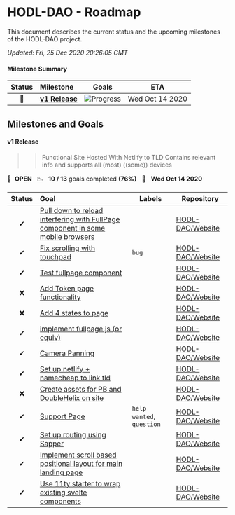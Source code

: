 # HODL-DAO - Roadmap

This document describes the current status and the upcoming milestones of the HODL-DAO project.

*Updated: Fri, 25 Dec 2020 20:26:05 GMT*

#### Milestone Summary

| Status | Milestone | Goals | ETA |
| :---: | :--- | :---: | :---: |
| 🚀 | **[v1 Release](#v1-release)** | ![Progress](http://progressed.io/bar/76) | Wed Oct 14 2020 |

## Milestones and Goals

#### v1 Release

> > Functional Site
> Hosted With Netlify to TLD
> Contains relevant info and supports all (most) ((some)) devices

🚀 &nbsp;**OPEN** &nbsp;&nbsp;📉 &nbsp;&nbsp;**10 / 13** goals completed **(76%)** &nbsp;&nbsp;📅 &nbsp;&nbsp;**Wed Oct 14 2020**

| Status | Goal | Labels | Repository |
| :---: | :--- | --- | --- |
| ✔ | [Pull down to reload interfering with FullPage component in some mobile browsers](https://github.com/HODL-DAO/Website/issues/16) | | <a href=https://github.com/HODL-DAO/Website>HODL-DAO/Website</a> |
| ✔ | [Fix scrolling with touchpad](https://github.com/HODL-DAO/Website/issues/15) |`bug`| <a href=https://github.com/HODL-DAO/Website>HODL-DAO/Website</a> |
| ✔ | [Test fullpage component](https://github.com/HODL-DAO/Website/issues/14) | | <a href=https://github.com/HODL-DAO/Website>HODL-DAO/Website</a> |
| ❌ | [Add Token page functionality](https://github.com/HODL-DAO/Website/issues/13) | | <a href=https://github.com/HODL-DAO/Website>HODL-DAO/Website</a> |
| ❌ | [Add 4 states to page](https://github.com/HODL-DAO/Website/issues/12) | | <a href=https://github.com/HODL-DAO/Website>HODL-DAO/Website</a> |
| ✔ | [implement fullpage.js (or equiv)](https://github.com/HODL-DAO/Website/issues/11) | | <a href=https://github.com/HODL-DAO/Website>HODL-DAO/Website</a> |
| ✔ | [Camera Panning](https://github.com/HODL-DAO/Website/issues/10) | | <a href=https://github.com/HODL-DAO/Website>HODL-DAO/Website</a> |
| ✔ | [Set up netlify + namecheap to link tld](https://github.com/HODL-DAO/Website/issues/7) | | <a href=https://github.com/HODL-DAO/Website>HODL-DAO/Website</a> |
| ❌ | [Create assets for PB and DoubleHelix on site](https://github.com/HODL-DAO/Website/issues/6) | | <a href=https://github.com/HODL-DAO/Website>HODL-DAO/Website</a> |
| ✔ | [Support Page](https://github.com/HODL-DAO/Website/issues/5) |`help wanted`, `question`| <a href=https://github.com/HODL-DAO/Website>HODL-DAO/Website</a> |
| ✔ | [Set up routing using Sapper](https://github.com/HODL-DAO/Website/issues/4) | | <a href=https://github.com/HODL-DAO/Website>HODL-DAO/Website</a> |
| ✔ | [Implement scroll based positional layout for main landing page](https://github.com/HODL-DAO/Website/issues/3) | | <a href=https://github.com/HODL-DAO/Website>HODL-DAO/Website</a> |
| ✔ | [Use 11ty starter to wrap existing svelte components](https://github.com/HODL-DAO/Website/issues/1) | | <a href=https://github.com/HODL-DAO/Website>HODL-DAO/Website</a> |



